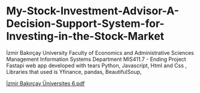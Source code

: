 # My-Stock-Investment-Advisor-A-Decision-Support-System-for-Investing-in-the-Stock-Market
İzmir Bakırçay University Faculty of Economics and Administrative Sciences Management Information Systems Department MIS411.7 - Ending Project
Fastapi web app developed with tears Python, Javascript, Html and Css , Libraries that used is Yfinance, pandas, BeautifulSoup,

[İzmir Bakırçay Üniversites 6.pdf](https://github.com/Salih2000/My-Stock-Investment-Advisor-A-Decision-Support-System-for-Investing-in-the-Stock-Market/files/13905254/Izmir.Bakircay.Universites.6.pdf)
